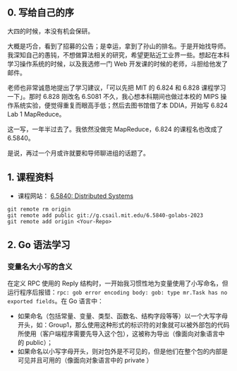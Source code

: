 ## 0. 写给自己的序

大四的时候，本没有机会保研。

大概是巧合，看到了招募的公告；是幸运，拿到了孙山的排名。于是开始找导师。我深知自己的愚钝，不想做算法相关的研究，希望更贴近工业界一些。想起在本科学习操作系统的时候，以及我选修一门 Web 开发课的时候的老师，斗胆给他发了邮件。

老师也非常诚恳地提出了学习建议，「可以先把 MIT 的 6.824 和 6.828 课程学习一下」。那时 6.828 刚改名 6.S081 不久，我心想本科期间也做过本校的 MIPS 操作系统实验，便觉得重复而眼高手低；然后去图书馆借了本 DDIA，开始写 6.824 Lab 1 MapReduce。

这一写，一年半过去了。我依然没做完 MapReduce，6.824 的课程名也改成了 6.5840。

是说，再过一个月或许就要和导师聊进组的话题了。

## 1. 课程资料

- 课程网站： [6.5840: Distributed Systems](http://nil.csail.mit.edu/6.5840/2023/)

```shell
git remote rm origin
git remote add public git://g.csail.mit.edu/6.5840-golabs-2023
git remote add origin <Your-Repo>
```

## 2. Go 语法学习

### 变量名大小写的含义

在定义 RPC 使用的 Reply 结构时，一开始我习惯性地为变量使用了小写命名，但运行程序后报错：`rpc: gob error encoding body: gob: type mr.Task has no exported fields`。在 Go 语言中：

- 如果命名（包括常量、变量、类型、函数名、结构字段等等）以一个大写字母开头，如：Group1，那么使用这种形式的标识符的对象就可以被外部包的代码所使用（客户端程序需要先导入这个包），这被称为导出（像面向对象语言中的 public）；
- 如果命名以小写字母开头，则对包外是不可见的，但是他们在整个包的内部是可见并且可用的（像面向对象语言中的 private ）
